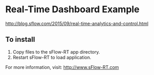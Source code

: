 # Real-Time Dashboard Example

http://blog.sflow.com/2015/09/real-time-analytics-and-control.html

## To install

1. Copy files to the sFlow-RT app directory.
2. Restart sFlow-RT to load application.

For more information, visit:
http://www.sFlow-RT.com

